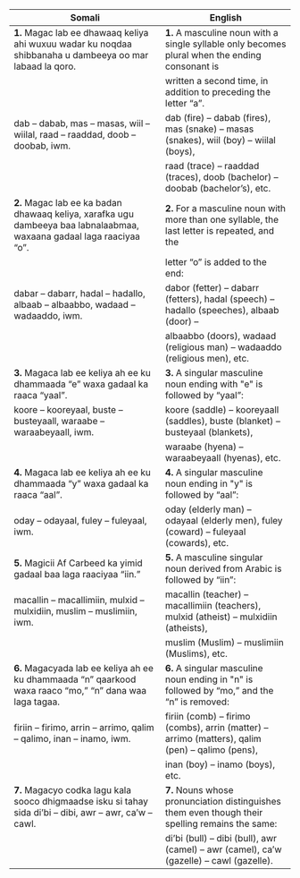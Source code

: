 | **Somali**                                                                                               | **English**                                                                                       |
|----------------------------------------------------------------------------------------------------------|---------------------------------------------------------------------------------------------------|
| **1.** Magac lab ee dhawaaq keliya ahi wuxuu wadar ku noqdaa shibbanaha u dambeeya oo mar labaad la qoro.| **1.** A masculine noun with a single syllable only becomes plural when the ending consonant is  |
|                                                                                                          | written a second time, in addition to preceding the letter “a”.                                  |
| dab – dabab, mas – masas, wiil – wiilal, raad – raaddad, doob – doobab, iwm.                             | dab (fire) – dabab (fires), mas (snake) – masas (snakes), wiil (boy) – wiilal (boys),            |
|                                                                                                          | raad (trace) – raaddad (traces), doob (bachelor) – doobab (bachelor’s), etc.                    |
| **2.** Magac lab ee ka badan dhawaaq keliya, xarafka ugu dambeeya baa labnalaabmaa, waxaana gadaal laga raaciyaa “o”. | **2.** For a masculine noun with more than one syllable, the last letter is repeated, and the    |
|                                                                                                          | letter “o” is added to the end:                                                                 |
| dabar – dabarr, hadal – hadallo, albaab – albaabbo, wadaad – wadaaddo, iwm.                              | dabor (fetter) – dabarr (fetters), hadal (speech) – hadallo (speeches), albaab (door) –         |
|                                                                                                          | albaabbo (doors), wadaad (religious man) – wadaaddo (religious men), etc.                       |
| **3.** Magaca lab ee keliya ah ee ku dhammaada “e” waxa gadaal ka raaca “yaal”.                          | **3.** A singular masculine noun ending with "e" is followed by “yaal”:                         |
| koore – kooreyaal, buste – busteyaall, waraabe – waraabeyaall, iwm.                                      | koore (saddle) – kooreyaall (saddles), buste (blanket) – busteyaal (blankets),                  |
|                                                                                                          | waraabe (hyena) – waraabeyaall (hyenas), etc.                                                   |
| **4.** Magaca lab ee keliya ah ee ku dhammaada “y” waxa gadaal ka raaca “aal”.                          | **4.** A singular masculine noun ending in "y" is followed by “aal”:                            |
| oday – odayaal, fuley – fuleyaal, iwm.                                                                   | oday (elderly man) – odayaal (elderly men), fuley (coward) – fuleyaal (cowards), etc.           |
| **5.** Magicii Af Carbeed ka yimid gadaal baa laga raaciyaa “iin.”                                       | **5.** A masculine singular noun derived from Arabic is followed by “iin”:                      |
| macallin – macallimiin, mulxid – mulxidiin, muslim – muslimiin, iwm.                                    | macallin (teacher) – macallimiin (teachers), mulxid (atheist) – mulxidiin (atheists),           |
|                                                                                                          | muslim (Muslim) – muslimiin (Muslims), etc.                                                     |
| **6.** Magacyada lab ee keliya ah ee ku dhammaada “n” qaarkood waxa raaco “mo,” “n” dana waa laga tagaa.| **6.** A singular masculine noun ending in "n" is followed by “mo,” and the “n” is removed:     |
| firiin – firimo, arrin – arrimo, qalim – qalimo, inan – inamo, iwm.                                      | firiin (comb) – firimo (combs), arrin (matter) – arrimo (matters), qalim (pen) – qalimo (pens), |
|                                                                                                          | inan (boy) – inamo (boys), etc.                                                                 |
| **7.** Magacyo codka lagu kala sooco dhigmaadse isku si tahay sida di’bi – dibi, awr – awr, ca’w – cawl.| **7.** Nouns whose pronunciation distinguishes them even though their spelling remains the same: |
|                                                                                                          | di’bi (bull) – dibi (bull), awr (camel) – awr (camel), ca’w (gazelle) – cawl (gazelle).        |
